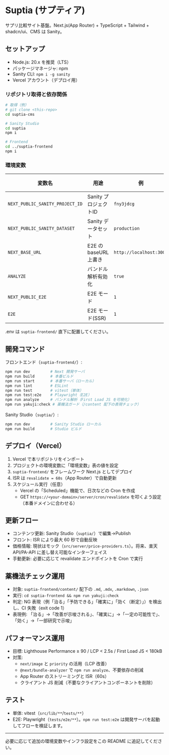 # Suptia (サプティア)

サプリ比較サイト基盤。Next.js(App Router) + TypeScript + Tailwind + shadcn/ui、CMS は Sanity。

## セットアップ

- Node.js: 20.x を推奨（LTS）
- パッケージマネージャ: npm
- Sanity CLI: `npm i -g sanity`
- Vercel アカウント（デプロイ用）

### リポジトリ取得と依存関係

```bash
# 取得（例）
# git clone <this-repo>
cd suptia-cms

# Sanity Studio
cd suptia
npm i

# Frontend
cd ../suptia-frontend
npm i
```

### 環境変数

| 変数名 | 用途 | 例 | 必須 | 備考 |
| --- | --- | --- | :---: | --- |
| `NEXT_PUBLIC_SANITY_PROJECT_ID` | Sanity プロジェクトID | `fny3jdcg` | ✓ | `suptia/sanity.config.ts` と一致させる |
| `NEXT_PUBLIC_SANITY_DATASET` | Sanity データセット | `production` | ✓ | 公開データ参照用 |
| `NEXT_BASE_URL` | E2E の baseURL 上書き | `http://localhost:3000` | - | Playwright 設定の上書きに使用可 |
| `ANALYZE` | バンドル解析有効化 | `true` | - | `npm run analyze` で使用 |
| `NEXT_PUBLIC_E2E` | E2E モード | `1` | - | `/results` のモック描画に使用（テスト専用） |
| `E2E` | E2E モード(SSR) | `1` | - | サーバー側分岐（テスト専用） |

.env は `suptia-frontend/` 直下に配置してください。

## 開発コマンド

フロントエンド（`suptia-frontend/`）:

```bash
npm run dev         # Next 開発サーバ
npm run build       # 本番ビルド
npm run start       # 本番サーバ（ローカル）
npm run lint        # ESLint
npm run test        # vitest（単体）
npm run test:e2e    # Playwright（E2E）
npm run analyze     # バンドル解析（First Load JS を可視化）
npm run yakuji:check # 薬機法ガード（/content 配下の表現チェック）
```

Sanity Studio（`suptia/`）:

```bash
npm run dev         # Sanity Studio ローカル
npm run build       # Studio ビルド
```

## デプロイ（Vercel）

1. Vercel で本リポジトリをインポート
2. プロジェクトの環境変数に「環境変数」表の値を設定
3. `suptia-frontend/` をフレームワーク Next.js としてデプロイ
4. ISR は `revalidate = 60s`（App Router）で自動更新
5. スケジュール実行（任意）
   - Vercel の「Scheduled」機能で、日次などの Cron を作成
   - GET `https://<your-domain>/server/cron/revalidate` を叩くよう設定（本番ドメインに合わせる）

## 更新フロー

- コンテンツ更新: Sanity Studio（`suptia/`）で編集→Publish
- フロント: ISR により最大 60 秒で自動反映
- 価格情報: 現状はモック（`src/server/price-providers.ts`）。将来、楽天API/PA-API に差し替え可能なインターフェイス
- 手動更新: 必要に応じて revalidate エンドポイントを Cron で実行

## 薬機法チェック運用

- 対象: `suptia-frontend/content/` 配下の `.md`, `.mdx`, `.markdown`, `.json`
- 実行: `cd suptia-frontend && npm run yakuji:check`
- 判定: NG 表現（例「治る」「予防できる」「確実に」「効く（断定）」）を検出し、CI 失敗（exit code 1）
- 表現例: 「治る」→「改善が示唆される」、「確実に」→「一定の可能性で」、「効く」→「一部研究で示唆」

## パフォーマンス運用

- 目標: Lighthouse Performance ≥ 90 / LCP < 2.5s / First Load JS < 180kB
- 対策:
  - `next/image` と `priority` の活用（LCP 改善）
  - `@next/bundle-analyzer` で `npm run analyze`、不要依存の削減
  - App Router のストリーミングと ISR（60s）
  - クライアント JS 削減（不要なクライアントコンポーネントを削除）

## テスト

- 単体: vitest（`src/lib/**`/`tests/**`）
- E2E: Playwright（`tests/e2e/**`）。`npm run test:e2e` は開発サーバを起動してフローを検証します。

---

必要に応じて追加の環境変数やインフラ設定をこの README に追記してください。
